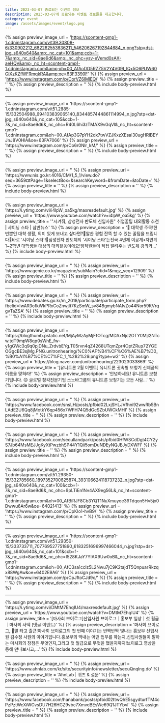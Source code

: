```yaml
---
title: 2023-03-07 종료되는 이벤트 정보
description: 2023-03-07에 종료되는 이벤트 정보들을 제공합니다.
category: event
image: /assets/images/event/logo.png
---
```

{% assign preview_image_url = 'https://scontent-gmp1-1.cdninstagram.com/v/t39.30808-6/330902212_682282553636211_546206267192844684_n.png?stp=dst-jpg_s640x640&amp;_nc_cat=101&amp;ccb=1-7&amp;_nc_sid=8ae9d6&amp;_nc_ohc=ysv-eVemd0sAX-aeHQV&amp;_nc_ht=scontent-gmp1-1.cdninstagram.com&amp;oh=00_AfAoDO5RZZ5V2Y4V09I_lQx5O6PUW60GiXzKZfWFRmqkRA&amp;oe=63F3390F' %}
{% assign preview_url = 'https://www.instagram.com/p/CorVZ6lMlEQ/' %}
{% assign preview_title = '' %}
{% assign preview_description = '' %}
{% include body-preview.html %}
<hr>{% assign preview_image_url = 'https://scontent-gmp1-1.cdninstagram.com/v/t51.2885-15/332504988_694103839065140_8344857444861114994_n.jpg?stp=dst-jpg_s640x640&amp;_nc_cat=105&amp;ccb=1-7&amp;_nc_sid=8ae9d6&amp;_nc_ohc=R40L6hi3zTMAX9vGqVl&amp;_nc_ht=scontent-gmp1-1.cdninstagram.com&amp;oh=00_AfAp3G7pYH2dx7twVZJKxzXEsaI30ugHRlBEYJnJ8V0HlA&amp;oe=63FA7066' %}
{% assign preview_url = 'https://www.instagram.com/p/Co6r0Nlr_kM/' %}
{% assign preview_title = '' %}
{% assign preview_description = '' %}
{% include body-preview.html %}
<hr>{% assign preview_image_url = '' %}
{% assign preview_url = 'https://www.nis.go.kr:4016/CM/1_5_1/view.do?seq=3659&currentPage=1&selectBox=&searchKeyword=&fromDate=&toDate=' %}
{% assign preview_title = '' %}
{% assign preview_description = '' %}
{% include body-preview.html %}
<hr>{% assign preview_image_url = 'https://i.ytimg.com/vi/i4lpW_oa5kg/maxresdefault.jpg' %}
{% assign preview_url = 'https://www.youtube.com/watch?v=i4lpW_oa5kg' %}
{% assign preview_title = '&quot;시켜줘, 삼성전자 반도체 신입사원&quot; 취업꿀팁 대외활동 추천 | 샤이닝 스타 | 삼반뉴스' %}
{% assign preview_description = '📢 대학생 주목!한 번뿐인 대학 생활, 의미 있게 보내고 싶다면?👀알찬 경험 잔뜩 할 수 있는 꿀팁을 드립니다🍯바로 &#39;샤이닝 스타&#39;!🌟삼성전자 반도체의 &#39;샤이닝 스타&#39;는전국 4년제 이공계•자연계 1~2학년 대학생들 대상의 대외활동이에요!임직원들이 직접 알려주는 반도체 강의와...' %}
{% include body-preview.html %}
<hr>{% assign preview_image_url = '' %}
{% assign preview_url = 'https://www.genie.co.kr/magazine/subMain?ctid=1&mgz_seq=12909' %}
{% assign preview_title = '' %}
{% assign preview_description = '' %}
{% include body-preview.html %}
<hr>{% assign preview_image_url = '' %}
{% assign preview_url = 'https://www.debates.go.kr/m_2018/participate/participate_form.php?fbclid=IwAR3ofkWkPRxCoZnwjIt7KzSmW_sv848gmybNAIvZo44Nor59KVrqgvTaZSA' %}
{% assign preview_title = '' %}
{% assign preview_description = '' %}
{% include body-preview.html %}
<hr>{% assign preview_image_url = 'https://blogthumb.pstatic.net/MjAyMzAyMjFfOTcg/MDAxNjc2OTY0MjI2NTcw.tdT9mpW8qp0sWnE_fw-y1gGWc3q9q0pjDNu_ZrdvbEYg.T05rvn4qZ4268UTqmZpr4OptZRup72YGEOGgcBE3sjMg.PNG.unitronhearing/%C0%AF%B4%CF%C6%AE%B7%D0_%B0%A1%B7%CE%C7%FC_1_%282%29.png?type=w2' %}
{% assign preview_url = 'https://blog.naver.com/unitronhearing/223023033869' %}
{% assign preview_title = '[유니트론 2월 이벤트] 유니트론 귓속형 보청기 신제품의 이름을 맞혀라!' %}
{% assign preview_description = '안녕하세요! 유니트론 보청기입니다. 😊 글로벌 청각전문기업 소노바그룹의 유니트론 보청기는 모든 사람...' %}
{% include body-preview.html %}
<hr>{% assign preview_image_url = '' %}
{% assign preview_url = 'https://www.facebook.com/snsLH/posts/pfbid02LxjSHLJVfhni92wwRb5BnLAdE2U6Qq8jMotkY6qp456x7WFH74Q5dGcSZbUWCkMHl' %}
{% assign preview_title = '' %}
{% assign preview_description = '' %}
{% include body-preview.html %}
<hr>{% assign preview_image_url = '' %}
{% assign preview_url = 'https://www.facebook.com/seoullandpark/posts/pfbid0HfWSCdDgt4CY2yS7Jb64MsMEJJgKyXtPwzbhSP44Y1Qii5omDuNDEyNQJEJyDXWFl' %}
{% assign preview_title = '' %}
{% assign preview_description = '' %}
{% include body-preview.html %}
<hr>{% assign preview_image_url = 'https://scontent-gmp1-1.cdninstagram.com/v/t51.29350-15/332785660_1897352700625874_393106624118737232_n.jpg?stp=dst-jpg_s640x640&amp;_nc_cat=100&amp;ccb=1-7&amp;_nc_sid=8ae9d6&amp;_nc_ohc=9pLTiEn1Nv4AX9eg56L&amp;_nc_ht=scontent-gmp1-1.cdninstagram.com&amp;oh=00_AfBiRJF8Cb3YQT1NuXmuyoe39Tdqon5Hv5jx0Dwwu6Ar6w&amp;oe=64021413' %}
{% assign preview_url = 'https://www.instagram.com/p/CpKIo1-hvB9/' %}
{% assign preview_title = '' %}
{% assign preview_description = '' %}
{% include body-preview.html %}
<hr>{% assign preview_image_url = 'https://scontent-gmp1-1.cdninstagram.com/v/t51.29350-15/333733711_707769527751890_6183251696997466044_n.jpg?stp=dst-jpg_s640x640&amp;_nc_cat=101&amp;ccb=1-7&amp;_nc_sid=8ae9d6&amp;_nc_ohc=I528KJaY7YIAX9Uw0oB&amp;_nc_ht=scontent-gmp1-1.cdninstagram.com&amp;oh=00_AfC3sa1ccIz5L2Nwu7jC9K2tajdT5QnpuarRkzqx88WgAw&amp;oe=6402E9A6' %}
{% assign preview_url = 'https://www.instagram.com/p/CpJftoCJd9c/' %}
{% assign preview_title = '' %}
{% assign preview_description = '' %}
{% include body-preview.html %}
<hr>{% assign preview_image_url = 'https://i.ytimg.com/vi/DMtM7EhqIU4/maxresdefault.jpg' %}
{% assign preview_url = 'https://www.youtube.com/watch?v=DMtM7EhqIU4' %}
{% assign preview_title = '[마사회 브이로그]신입사원 브이로그｜홍보부 일상｜첫 월급｜마사회 사택 (댓글 이벤트)' %}
{% assign preview_description = '마사회 브이로그, 🐎말 타고 출근!마사회 브이로그의 첫 번째 이야기는 반짝반짝 빛나는 홍보부 신입사원 김수정 사원의 이야기입니다.홍보부의 막내는 어떤 업무를 하는지,신입사원들이 말하는 마사회의 장점은 무엇인지,그리고 첫 월급으로 무엇을 했을지까지!브이로그 영상을 통해 만나보시고,...' %}
{% include body-preview.html %}
<hr>{% assign preview_image_url = '' %}
{% assign preview_url = 'https://www.ahnlab.com/kr/site/securityinfo/newsletter/secuQnqIng.do' %}
{% assign preview_title = 'AhnLab | 퀴즈 &amp; 설문' %}
{% assign preview_description = '' %}
{% include body-preview.html %}
<hr>{% assign preview_image_url = '' %}
{% assign preview_url = 'https://www.facebook.com/hanabank/posts/pfbid02ttwQhE5sgydturfTM4cPzPztWcXiWCvsDU7H26HGZ9vbc7XmvdBEsWe69Q1JTYbvl' %}
{% assign preview_title = '' %}
{% assign preview_description = '' %}
{% include body-preview.html %}